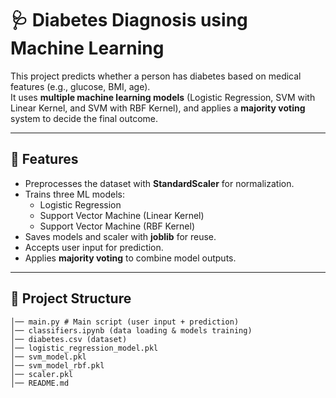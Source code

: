# 🩺 Diabetes Diagnosis using Machine Learning

This project predicts whether a person has diabetes based on medical features (e.g., glucose, BMI, age).  
It uses **multiple machine learning models** (Logistic Regression, SVM with Linear Kernel, and SVM with RBF Kernel), and applies a **majority voting** system to decide the final outcome.  

---

## 🚀 Features
- Preprocesses the dataset with **StandardScaler** for normalization.  
- Trains three ML models:  
  - Logistic Regression  
  - Support Vector Machine (Linear Kernel)  
  - Support Vector Machine (RBF Kernel)  
- Saves models and scaler with **joblib** for reuse.  
- Accepts user input for prediction.  
- Applies **majority voting** to combine model outputs.  

---

## 📂 Project Structure
```
│── main.py # Main script (user input + prediction)
│── classifiers.ipynb (data loading & models training)
│── diabetes.csv (dataset)
│── logistic_regression_model.pkl
│── svm_model.pkl
│── svm_model_rbf.pkl
│── scaler.pkl
│── README.md